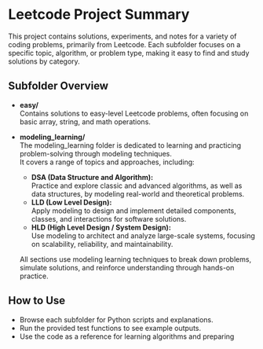 # Leetcode Project Summary

This project contains solutions, experiments, and notes for a variety of coding problems, primarily from Leetcode. Each subfolder focuses on a specific topic, algorithm, or problem type, making it easy to find and study solutions by category.

## Subfolder Overview

- **easy/**  
  Contains solutions to easy-level Leetcode problems, often focusing on basic array, string, and math operations.

- **modeling_learning/**  
  The modeling_learning folder is dedicated to learning and practicing problem-solving through modeling techniques.  
  It covers a range of topics and approaches, including:
  - **DSA (Data Structure and Algorithm):**  
    Practice and explore classic and advanced algorithms, as well as data structures, by modeling real-world and theoretical problems.
  - **LLD (Low Level Design):**  
    Apply modeling to design and implement detailed components, classes, and interactions for software solutions.
  - **HLD (High Level Design / System Design):**  
    Use modeling to architect and analyze large-scale systems, focusing on scalability, reliability, and maintainability.

  All sections use modeling learning techniques to break down problems, simulate solutions, and reinforce understanding through hands-on practice.

## How to Use

- Browse each subfolder for Python scripts and explanations.
- Run the provided test functions to see example outputs.
- Use the code as a reference for learning algorithms and preparing
